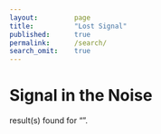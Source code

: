 ```yaml
---
layout:         page
title:          "Lost Signal"
published:      true
permalink:      /search/
search_omit:    true
---
```

# Signal in the Noise
<!-- Search results placeholder -->
<p data-search-found>
  <span data-search-found-count></span> result(s) found for &ldquo;<span data-search-found-term></span>&rdquo;.
</p>
<div data-search-results></div>

<!-- Search result template -->
<script type="text/x-template" id="search-result">
  <div>
    <p><a href="##Url##">##Title##</a></p>
    <p##Excerpt##</p>
  </div>
</script>

<!-- jQuery - required but can be moved to the <head> -->
<script src="//ajax.googleapis.com/ajax/libs/jquery/1.10.2/jquery.min.js"></script>

<!-- Search script - Must appear after template -->
  <script src="/assets/js/search.js"></script>
